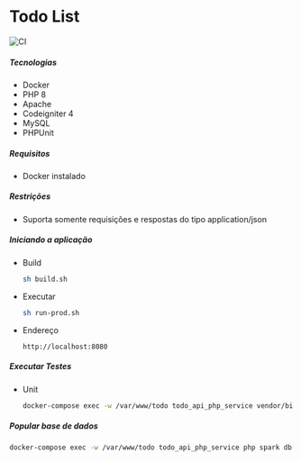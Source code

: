 # Todo List

![CI](https://github.com/lbovolini/todo-api/.github/workflows/CI/badge.svg)

##### Tecnologias

- Docker
- PHP 8
- Apache
- Codeigniter 4
- MySQL
- PHPUnit

##### Requisitos

- Docker instalado

##### Restrições

- Suporta somente requisições e respostas do tipo application/json

##### Iniciando a aplicação

- Build

  ```bash 
  sh build.sh
  ```

- Executar

  ```bash 
  sh run-prod.sh
  ```

- Endereço

  ``` http
  http://localhost:8080
  ```

##### Executar Testes

- Unit

  ```bash
  docker-compose exec -w /var/www/todo todo_api_php_service vendor/bin/phpunit 
  ```

##### Popular base de dados

```bash
docker-compose exec -w /var/www/todo todo_api_php_service php spark db:seed UserSeeder
```